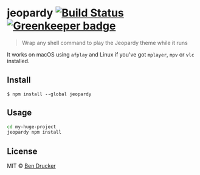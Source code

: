 # jeopardy [![Build Status](https://travis-ci.org/bendrucker/jeopardy.svg?branch=master)](https://travis-ci.org/bendrucker/jeopardy) [![Greenkeeper badge](https://badges.greenkeeper.io/bendrucker/jeopardy.svg)](https://greenkeeper.io/)

> Wrap any shell command to play the Jeopardy theme while it runs

It works on macOS using `afplay` and Linux if you've got `mplayer`, `mpv` or `vlc` installed.

## Install

```
$ npm install --global jeopardy
```


## Usage

```sh
cd my-huge-project
jeopardy npm install
```


## License

MIT © [Ben Drucker](http://bendrucker.me)
